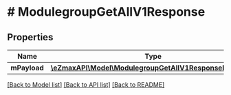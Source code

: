 # # ModulegroupGetAllV1Response

## Properties

Name | Type | Description | Notes
------------ | ------------- | ------------- | -------------
**mPayload** | [**\eZmaxAPI\Model\ModulegroupGetAllV1ResponseMPayload**](ModulegroupGetAllV1ResponseMPayload.md) |  |

[[Back to Model list]](../../README.md#models) [[Back to API list]](../../README.md#endpoints) [[Back to README]](../../README.md)
